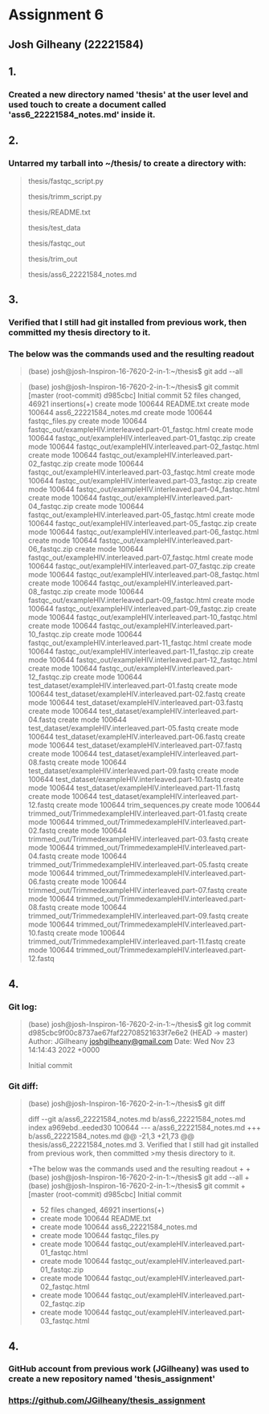 # Assignment 6
## Josh Gilheany (22221584)


## 1.
### Created a new directory named 'thesis' at the user level and used touch to create a document called 'ass6_22221584_notes.md' inside it.

## 2.
### Untarred my tarball into ~/thesis/ to create a directory with:

>thesis/fastqc_script.py
>
>thesis/trimm_script.py
>
>thesis/README.txt
>
>thesis/test_data
>
>thesis/fastqc_out
>
>thesis/trim_out
>
>thesis/ass6_22221584_notes.md

## 3.
### Verified that I still had git installed from previous work, then committed my thesis directory to it.
### The below was the commands used and the resulting readout

>(base) josh@josh-Inspiron-16-7620-2-in-1:~/thesis$ git add --all

>(base) josh@josh-Inspiron-16-7620-2-in-1:~/thesis$ git commit
[master (root-commit) d985cbc] Initial commit
 52 files changed, 46921 insertions(+)
 create mode 100644 README.txt
 create mode 100644 ass6_22221584_notes.md
 create mode 100644 fastqc_files.py
 create mode 100644 fastqc_out/exampleHIV.interleaved.part-01_fastqc.html
 create mode 100644 fastqc_out/exampleHIV.interleaved.part-01_fastqc.zip
 create mode 100644 fastqc_out/exampleHIV.interleaved.part-02_fastqc.html
 create mode 100644 fastqc_out/exampleHIV.interleaved.part-02_fastqc.zip
 create mode 100644 fastqc_out/exampleHIV.interleaved.part-03_fastqc.html
 create mode 100644 fastqc_out/exampleHIV.interleaved.part-03_fastqc.zip
 create mode 100644 fastqc_out/exampleHIV.interleaved.part-04_fastqc.html
 create mode 100644 fastqc_out/exampleHIV.interleaved.part-04_fastqc.zip
 create mode 100644 fastqc_out/exampleHIV.interleaved.part-05_fastqc.html
 create mode 100644 fastqc_out/exampleHIV.interleaved.part-05_fastqc.zip
 create mode 100644 fastqc_out/exampleHIV.interleaved.part-06_fastqc.html
 create mode 100644 fastqc_out/exampleHIV.interleaved.part-06_fastqc.zip
 create mode 100644 fastqc_out/exampleHIV.interleaved.part-07_fastqc.html
 create mode 100644 fastqc_out/exampleHIV.interleaved.part-07_fastqc.zip
 create mode 100644 fastqc_out/exampleHIV.interleaved.part-08_fastqc.html
 create mode 100644 fastqc_out/exampleHIV.interleaved.part-08_fastqc.zip
 create mode 100644 fastqc_out/exampleHIV.interleaved.part-09_fastqc.html
 create mode 100644 fastqc_out/exampleHIV.interleaved.part-09_fastqc.zip
 create mode 100644 fastqc_out/exampleHIV.interleaved.part-10_fastqc.html
 create mode 100644 fastqc_out/exampleHIV.interleaved.part-10_fastqc.zip
 create mode 100644 fastqc_out/exampleHIV.interleaved.part-11_fastqc.html
 create mode 100644 fastqc_out/exampleHIV.interleaved.part-11_fastqc.zip
 create mode 100644 fastqc_out/exampleHIV.interleaved.part-12_fastqc.html
 create mode 100644 fastqc_out/exampleHIV.interleaved.part-12_fastqc.zip
 create mode 100644 test_dataset/exampleHIV.interleaved.part-01.fastq
 create mode 100644 test_dataset/exampleHIV.interleaved.part-02.fastq
 create mode 100644 test_dataset/exampleHIV.interleaved.part-03.fastq
 create mode 100644 test_dataset/exampleHIV.interleaved.part-04.fastq
 create mode 100644 test_dataset/exampleHIV.interleaved.part-05.fastq
 create mode 100644 test_dataset/exampleHIV.interleaved.part-06.fastq
 create mode 100644 test_dataset/exampleHIV.interleaved.part-07.fastq
 create mode 100644 test_dataset/exampleHIV.interleaved.part-08.fastq
 create mode 100644 test_dataset/exampleHIV.interleaved.part-09.fastq
 create mode 100644 test_dataset/exampleHIV.interleaved.part-10.fastq
 create mode 100644 test_dataset/exampleHIV.interleaved.part-11.fastq
 create mode 100644 test_dataset/exampleHIV.interleaved.part-12.fastq
 create mode 100644 trim_sequences.py
 create mode 100644 trimmed_out/TrimmedexampleHIV.interleaved.part-01.fastq
 create mode 100644 trimmed_out/TrimmedexampleHIV.interleaved.part-02.fastq
 create mode 100644 trimmed_out/TrimmedexampleHIV.interleaved.part-03.fastq
 create mode 100644 trimmed_out/TrimmedexampleHIV.interleaved.part-04.fastq
 create mode 100644 trimmed_out/TrimmedexampleHIV.interleaved.part-05.fastq
 create mode 100644 trimmed_out/TrimmedexampleHIV.interleaved.part-06.fastq
 create mode 100644 trimmed_out/TrimmedexampleHIV.interleaved.part-07.fastq
 create mode 100644 trimmed_out/TrimmedexampleHIV.interleaved.part-08.fastq
 create mode 100644 trimmed_out/TrimmedexampleHIV.interleaved.part-09.fastq
 create mode 100644 trimmed_out/TrimmedexampleHIV.interleaved.part-10.fastq
 create mode 100644 trimmed_out/TrimmedexampleHIV.interleaved.part-11.fastq
 create mode 100644 trimmed_out/TrimmedexampleHIV.interleaved.part-12.fastq


## 4.
### Git log:

>(base) josh@josh-Inspiron-16-7620-2-in-1:~/thesis$ git log
>commit d985cbc9f00c8737ae67faf22708521633f7e6e2 (HEAD -> master)
>Author: JGilheany <joshgilheany@gmail.com>
>Date:   Wed Nov 23 14:14:43 2022 +0000
>
>    Initial commit


### Git diff:

>(base) josh@josh-Inspiron-16-7620-2-in-1:~/thesis$ git diff
>
>diff --git a/ass6_22221584_notes.md b/ass6_22221584_notes.md
>index a969ebd..eeded30 100644
>--- a/ass6_22221584_notes.md
>+++ b/ass6_22221584_notes.md
>@@ -21,3 +21,73 @@ thesis/ass6_22221584_notes.md
> 3.
> Verified that I still had git installed from previous work, then committed >my thesis directory to it.
> 
>+The below was the commands used and the resulting readout
>+
>+(base) josh@josh-Inspiron-16-7620-2-in-1:~/thesis$ git add --all
>+(base) josh@josh-Inspiron-16-7620-2-in-1:~/thesis$ git commit
>+[master (root-commit) d985cbc] Initial commit
>+ 52 files changed, 46921 insertions(+)
>+ create mode 100644 README.txt
>+ create mode 100644 ass6_22221584_notes.md
>+ create mode 100644 fastqc_files.py
>+ create mode 100644 fastqc_out/exampleHIV.interleaved.part-01_fastqc.html
>+ create mode 100644 fastqc_out/exampleHIV.interleaved.part-01_fastqc.zip
>+ create mode 100644 fastqc_out/exampleHIV.interleaved.part-02_fastqc.html
>+ create mode 100644 fastqc_out/exampleHIV.interleaved.part-02_fastqc.zip
>+ create mode 100644 fastqc_out/exampleHIV.interleaved.part-03_fastqc.html


## 4.
### GitHub account from previous work (JGilheany) was used to create a new repository named 'thesis_assignment'


### https://github.com/JGilheany/thesis_assignment


